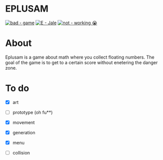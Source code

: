 # EPLUSAM
[![bad - game](https://img.shields.io/badge/bad-game-purple)](https://)
[![E - Jale](https://img.shields.io/badge/E-Jale-blue)](https://)
[![not  - working 😭](https://img.shields.io/badge/not_-working_😭-blue)](https://)
# About
Eplusam is a game about math where you collect floating numbers. The goal of the game is to get to a certain score without enetering the danger zone.

# To do

- [X] art
- [ ] prototype (oh fu**)
- [X] movement
- [X] generation
- [X] menu
- [ ] collision

